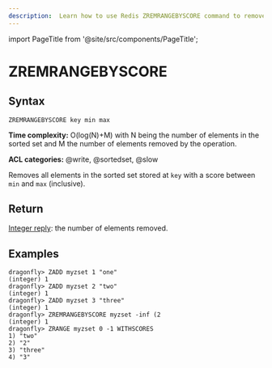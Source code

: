 ```yaml
---
description:  Learn how to use Redis ZREMRANGEBYSCORE command to remove all members in a sorted set within the given scores.
---
```


import PageTitle from '@site/src/components/PageTitle';

# ZREMRANGEBYSCORE

<PageTitle title="Redis ZREMRANGEBYSCORE Command (Documentation) | Dragonfly" />

## Syntax

    ZREMRANGEBYSCORE key min max

**Time complexity:** O(log(N)+M) with N being the number of elements in the sorted set and M the number of elements removed by the operation.

**ACL categories:** @write, @sortedset, @slow

Removes all elements in the sorted set stored at `key` with a score between
`min` and `max` (inclusive).

## Return

[Integer reply](https://redis.io/docs/reference/protocol-spec/#integers): the number of elements removed.

## Examples

```shell
dragonfly> ZADD myzset 1 "one"
(integer) 1
dragonfly> ZADD myzset 2 "two"
(integer) 1
dragonfly> ZADD myzset 3 "three"
(integer) 1
dragonfly> ZREMRANGEBYSCORE myzset -inf (2
(integer) 1
dragonfly> ZRANGE myzset 0 -1 WITHSCORES
1) "two"
2) "2"
3) "three"
4) "3"
```
